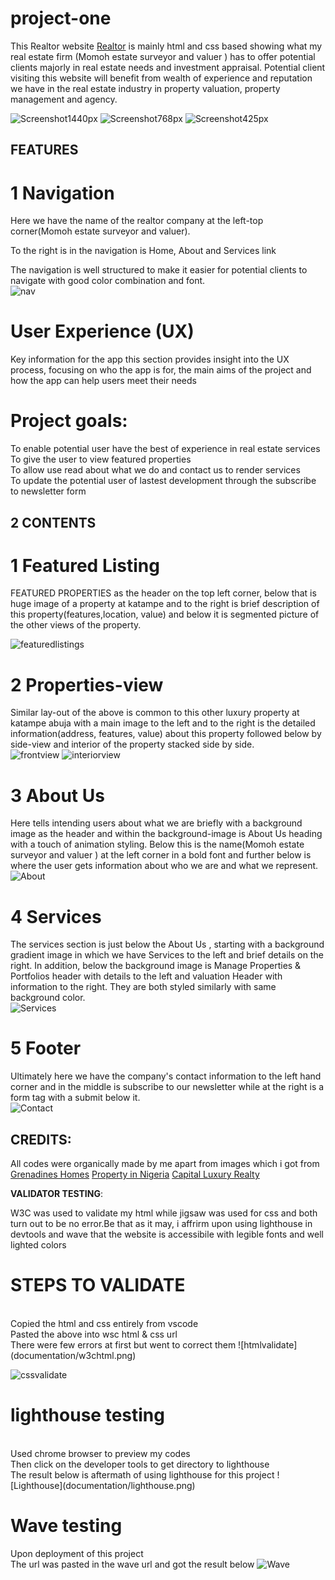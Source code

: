 
 # project-one
This Realtor website [Realtor](https://dussy42.github.io/project-one/) is mainly html and css based showing what my real estate firm (Momoh estate surveyor and valuer ) has to offer potential clients majorly in real estate needs and investment appraisal. Potential client visiting this website will benefit from wealth of experience and reputation we have in the real estate industry in property valuation, property management and agency.

![Screenshot1440px](documentation/Screenshot1440px.png)
![Screenshot768px](documentation/Screenshot768px.png)
![Screenshot425px](documentation/Screenshot425px.png)

 ## FEATURES <br>   
	
# 1 Navigation <br>
Here we have the name of the realtor company at the left-top corner(Momoh estate surveyor and valuer). 

To the right is in the navigation is Home, About and Services link

The navigation is well structured to make it easier for potential clients to navigate with good color combination and font.<br>
 ![nav](documentation/nav.png)

# User Experience (UX)
  Key information for the app this section provides insight into the UX process, focusing on who the app is for, the main aims of the project and how the app can help users meet their needs

# Project goals:
To enable potential user have the best of experience in real estate services <br>
To give the user to view featured properties <br>
To allow use read about what we do and contact us to render services <br>
To update the potential user of lastest development through the subscribe to newsletter form

## 2 CONTENTS <br>



# 1 Featured Listing 
FEATURED PROPERTIES as the header on the top left corner, below that is huge image of a property at katampe and to the right is brief description of this property(features,location, value) and below it is segmented picture of the other views of the property. <br>

 ![featuredlistings](documentation/featured.png)

# 2 Properties-view
Similar lay-out of the above is common to this other luxury property at katampe abuja with a main image to the left and to the right is the detailed information(address, features, value) about this property followed below by side-view and interior of the property stacked side by side. <br>
 ![frontview](documentation/main.png)
  ![interiorview](documentation/interior.png)



# 3 About Us
 Here tells intending users about what we are briefly with a background image as the header and within the background-image is About Us heading with a touch of animation styling. Below this is the name(Momoh estate surveyor and valuer )  at the left corner in a bold font and further below is where the user gets information about who we are and what we represent.<br>
 ![About](documentation/about.png)
 
	
	

# 4 Services
  The services section is just below the About Us , starting with a background gradient image in which we have Services to the left and brief details on the right. In addition, below the background image is Manage Properties & Portfolios header with details to the left and valuation Header with information to the right. They are both styled similarly with same background color.<br>
   ![Services](documentation/services.png)
   	
  
 # 5 Footer
  Ultimately here we have the company's contact information to the left hand corner and in the middle is subscribe to our newsletter while at the right is a form tag with a submit below it.<br>
   ![Contact](documentation/contact.png)
		
		

  ## CREDITS:<br>
		
		
  All codes were organically made by me apart from images which i got from [Grenadines Homes](https://grenadineshomes.com/) [Property in Nigeria](https://www.privateproperty.com.ng/ )  [Capital Luxury Realty](https://capitalluxury.com/)

 **VALIDATOR TESTING**:<br>
	
	
 W3C was used to validate my html while jigsaw was used for css and both turn out to be no error.Be that as it may, i affrirm  upon using lighthouse in devtools and wave that the website is accessibile with legible fonts and well lighted colors

 # STEPS TO VALIDATE
 <br>
 Copied the html and css entirely from vscode <br>
 Pasted the above into wsc html & css url <br>
 There were few errors at first but went to correct them
   ![htmlvalidate](documentation/w3chtml.png)
  
  ![cssvalidate](documentation/w3ccss.png)

 # lighthouse testing
 <br>
  Used chrome browser to preview my codes <br>
  Then click on the developer tools to get directory to lighthouse <br>
  The result below is aftermath of using lighthouse for this project
 ![Lighthouse](documentation/lighthouse.png)
 
 # Wave testing
   Upon deployment of this project <br>
   The url was pasted in the wave url and got the result below
  ![Wave](documentation/wave.png)


